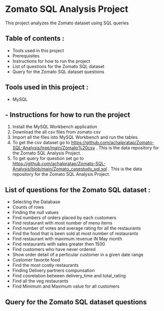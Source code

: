 # Zomato SQL Analysis Project
This project analyzes the Zomato dataset using SQL queries


## Table of contents :
- Tools used in this project
- Prerequisites
- Instructions for how to run the project
- List of questions for the Zomato SQL dataset
- Query for the Zomato SQL dataset questions





## Tools used in this project :
- MySQL

## - Instructions for how to run the project

1. Install the MySQL Workbench application 
2. Download the all csv files from zomato csv
3. Import all the files into MySQL Workbench and run the tables. 
4. To get the csv dataset go to https://github.com/achalpratap/Zomato-SQL-Analysis/tree/main/Zomato%20csv . This is the data repository for the Zomato SQL Analysis Project.
5. To get query for question set go to https://github.com/achalpratap/Zomato-SQL-Analysis/blob/main/Zomato_casestudy_sql.sql . This is the data repository for the Zomato SQL Analysis Project.

## List of questions for the Zomato SQL dataset :
- Selecting the Database
- Counts of rows
- Finding the null values
- Find numbers of orders placed by each customers
- Find restaurant with most number of menu items
- Find number of votes and average rating for all the restaurants
- Find the food that is been sold at most number of restaurants
- Find restaurant with maximum revenue iN May month
- Find restaurants with sales greater then 1500
- Find customers who have never ordered
- Show order detail of a perticular customer in a given date range
- Customer favorite food 
- Find the most costly restaurants
- Finding Delivery partners compunsation 
- Find coorelation between delivery_time and total_rating
- Find all the veg restaurants
- Find Minimum and Maximum value for all customers

## Query for the Zomato SQL dataset questions  




